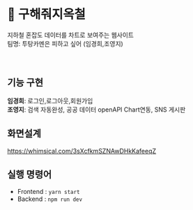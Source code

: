 # 🚎 구해줘지옥철

지하철 혼잡도 데이터를 차트로 보여주는 웹사이트<br>
팀명: 투탕카멘은 피하고 싶어 (임경희,조영지)
<br>
<br>
<br>

## 기능 구현
<b>임경희</b>: 로그인,로그아웃,회원가입<br />
<b>조영지</b>: 검색 자동완성, 공공 데이터 openAPI Chart연동, SNS 게시판

## 화면설계
https://whimsical.com/3sXcfkmSZNAwDHkKafeeqZ

## 실행 명령어

- Frontend : `yarn start`
- Backend : `npm run dev`
